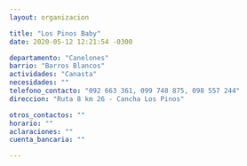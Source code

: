 ```yaml
---
layout: organizacion

title: "Los Pinos Baby"
date: 2020-05-12 12:21:54 -0300

departamento: "Canelones"
barrio: "Barros Blancos"
actividades: "Canasta"
necesidades: ""
telefono_contacto: "092 663 361, 099 748 875, 098 557 244"
direccion: "Ruta 8 km 26 - Cancha Los Pinos"

otros_contactos: ""
horario: ""
aclaraciones: ""
cuenta_bancaria: ""

---
```

